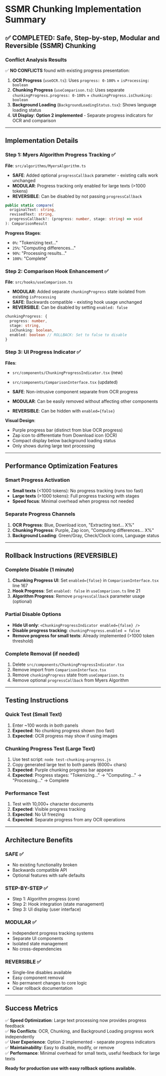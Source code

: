 # SSMR Chunking Implementation Summary

## ✅ **COMPLETED: Safe, Step-by-step, Modular and Reversible (SSMR) Chunking**

### **Conflict Analysis Results**
✅ **NO CONFLICTS** found with existing progress presentation:

1. **OCR Progress** (`useOCR.ts`): Uses `progress: 0-100%` + `isProcessing: boolean`
2. **Chunking Progress** (`useComparison.ts`): Uses separate `chunkingProgress.progress: 0-100%` + `chunkingProgress.isChunking: boolean`
3. **Background Loading** (`BackgroundLoadingStatus.tsx`): Shows language loading status
4. **UI Display**: **Option 2 implemented** - Separate progress indicators for OCR and comparison

---

## **Implementation Details**

### **Step 1: Myers Algorithm Progress Tracking** ✅
**File**: `src/algorithms/MyersAlgorithm.ts`
- **SAFE**: Added optional `progressCallback` parameter - existing calls work unchanged
- **MODULAR**: Progress tracking only enabled for large texts (>1000 tokens)
- **REVERSIBLE**: Can be disabled by not passing `progressCallback`

```typescript
public static compare(
  originalText: string, 
  revisedText: string, 
  progressCallback?: (progress: number, stage: string) => void
): ComparisonResult
```

**Progress Stages**:
- `0%`: "Tokenizing text..."
- `25%`: "Computing differences..."  
- `90%`: "Processing results..."
- `100%`: "Complete"

### **Step 2: Comparison Hook Enhancement** ✅
**File**: `src/hooks/useComparison.ts`
- **MODULAR**: Added separate `chunkingProgress` state isolated from existing `isProcessing`
- **SAFE**: Backwards compatible - existing hook usage unchanged
- **REVERSIBLE**: Can be disabled by setting `enabled: false`

```typescript
chunkingProgress: {
  progress: number,
  stage: string,
  isChunking: boolean,
  enabled: boolean // ROLLBACK: Set to false to disable
}
```

### **Step 3: UI Progress Indicator** ✅
**Files**: 
- `src/components/ChunkingProgressIndicator.tsx` (new)
- `src/components/ComparisonInterface.tsx` (updated)

- **SAFE**: Non-intrusive component separate from OCR progress
- **MODULAR**: Can be easily removed without affecting other components  
- **REVERSIBLE**: Can be hidden with `enabled={false}`

**Visual Design**:
- Purple progress bar (distinct from blue OCR progress)
- Zap icon to differentiate from Download icon (OCR)
- Compact display below background loading status
- Only shows during large text processing

---

## **Performance Optimization Features**

### **Smart Progress Activation**
- **Small texts** (<1000 tokens): No progress tracking (runs too fast)
- **Large texts** (>1000 tokens): Full progress tracking with stages
- **Speed focus**: Minimal overhead when progress not needed

### **Separate Progress Channels**
1. **OCR Progress**: Blue, Download icon, "Extracting text... X%"
2. **Chunking Progress**: Purple, Zap icon, "Computing differences... X%"
3. **Background Loading**: Green/Gray, Check/Clock icons, Language status

---

## **Rollback Instructions (REVERSIBLE)**

### **Complete Disable (1 minute)**
1. **Chunking Progress UI**: Set `enabled={false}` in `ComparisonInterface.tsx` line 167
2. **Hook Progress**: Set `enabled: false` in `useComparison.ts` line 21
3. **Algorithm Progress**: Remove `progressCallback` parameter usage (optional)

### **Partial Disable Options**
- **Hide UI only**: `<ChunkingProgressIndicator enabled={false} />`
- **Disable progress tracking**: `chunkingProgress.enabled = false`
- **Remove progress for small texts**: Already implemented (>1000 token threshold)

### **Complete Removal (if needed)**
1. Delete `src/components/ChunkingProgressIndicator.tsx`
2. Remove import from `ComparisonInterface.tsx`
3. Remove `chunkingProgress` state from `useComparison.ts`
4. Remove optional `progressCallback` from Myers Algorithm

---

## **Testing Instructions**

### **Quick Test (Small Text)**
1. Enter ~100 words in both panels
2. **Expected**: No chunking progress shown (too fast)
3. **Expected**: OCR progress may show if using images

### **Chunking Progress Test (Large Text)**
1. Use test script: `node test-chunking-progress.js`
2. Copy generated large text to both panels (6000+ chars)
3. **Expected**: Purple chunking progress bar appears
4. **Expected**: Progress stages: "Tokenizing..." → "Computing..." → "Processing..." → Complete

### **Performance Test**
1. Test with 10,000+ character documents
2. **Expected**: Visible progress tracking
3. **Expected**: No UI freezing
4. **Expected**: Separate progress from any OCR operations

---

## **Architecture Benefits**

### **SAFE** ✅
- No existing functionality broken
- Backwards compatible API
- Optional features with safe defaults

### **STEP-BY-STEP** ✅
- Step 1: Algorithm progress (core)
- Step 2: Hook integration (state management)  
- Step 3: UI display (user interface)

### **MODULAR** ✅
- Independent progress tracking systems
- Separate UI components
- Isolated state management
- No cross-dependencies

### **REVERSIBLE** ✅
- Single-line disables available
- Easy component removal
- No permanent changes to core logic
- Clear rollback documentation

---

## **Success Metrics**

✅ **Speed Optimization**: Large text processing now provides progress feedback  
✅ **No Conflicts**: OCR, Chunking, and Background Loading progress work independently  
✅ **User Experience**: Option 2 implemented - separate progress indicators  
✅ **Maintainability**: Easy to disable, modify, or remove  
✅ **Performance**: Minimal overhead for small texts, useful feedback for large texts  

**Ready for production use with easy rollback options available.**
